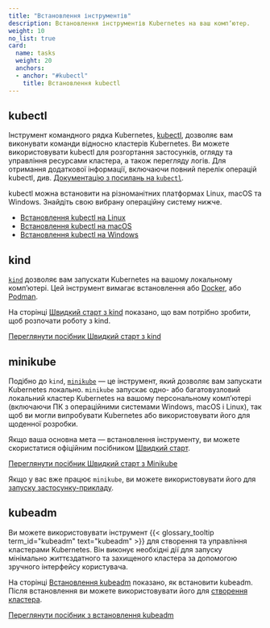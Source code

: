 ```yaml
---
title: "Встановлення інструментів"
description: Встановлення інструментів Kubernetes на ваш компʼютер.
weight: 10
no_list: true
card:
  name: tasks
  weight: 20
  anchors:
  - anchor: "#kubectl"
    title: Встановлення kubectl
---
```


## kubectl

<!-- overview -->
Інструмент командного рядка Kubernetes, [kubectl](/docs/reference/kubectl/kubectl/), дозволяє вам виконувати команди відносно кластерів Kubernetes. Ви можете використовувати kubectl для розгортання застосунків, огляду та управління ресурсами кластера,
а також перегляду логів. Для отримання додаткової інформації, включаючи повний перелік операцій kubectl, див. [Документацію з посилань на `kubectl`](/docs/reference/kubectl/).

kubectl можна встановити на різноманітних платформах Linux, macOS та Windows. Знайдіть свою вибрану операційну систему нижче.

- [Встановлення kubectl на Linux](/docs/tasks/tools/install-kubectl-linux)
- [Встановлення kubectl на macOS](/docs/tasks/tools/install-kubectl-macos)
- [Встановлення kubectl на Windows](/docs/tasks/tools/install-kubectl-windows)

## kind

[`kind`](https://kind.sigs.k8s.io/) дозволяє вам запускати Kubernetes на вашому локальному компʼютері. Цей інструмент вимагає встановлення або [Docker](https://www.docker.com/), або [Podman](https://podman.io/).

На сторінці [Швидкий старт з kind](https://kind.sigs.k8s.io/docs/user/quick-start/) показано, що вам потрібно зробити, щоб розпочати роботу з kind.

<a class="btn btn-primary" href="https://kind.sigs.k8s.io/docs/user/quick-start/" role="button" aria-label="Переглянути посібник Kind Get Started!">Переглянути посібник Швидкий старт з kind</a>

## minikube

Подібно до `kind`, [`minikube`](https://minikube.sigs.k8s.io/) — це інструмент, який дозволяє вам запускати Kubernetes локально. `minikube` запускає одно- або багатовузловий локальний кластер Kubernetes на вашому персональному компʼютері (включаючи ПК з операційними системами Windows, macOS і Linux), так щоб ви могли випробувати Kubernetes або використовувати його для щоденної розробки.

Якщо ваша основна мета — встановлення інструменту, ви можете скористатися офіційним посібником [Швидкий старт](https://minikube.sigs.k8s.io/docs/start/).

<a class="btn btn-primary" href="https://minikube.sigs.k8s.io/docs/start/" role="button" aria-label="Переглянути навчальний посібник Minikube Get Started!">Переглянути посібник Швидкий старт з Minikube</a>

Якщо у вас вже працює `minikube`, ви можете використовувати його для [запуску застосунку-прикладу](/docs/tutorials/hello-minikube/).

## kubeadm

Ви можете використовувати інструмент {{< glossary_tooltip term_id="kubeadm" text="kubeadm" >}} для створення та управління кластерами Kubernetes. Він виконує необхідні дії для запуску мінімально життєздатного та захищеного кластера за допомогою зручного інтерфейсу користувача.

На сторінці [Встановлення kubeadm](/docs/setup/production-environment/tools/kubeadm/install-kubeadm/) показано, як встановити kubeadm. Після встановлення ви можете використовувати його для [створення кластера](/docs/setup/production-environment/tools/kubeadm/create-cluster-kubeadm/).

<a class="btn btn-primary" href="/uk/docs/setup/production-environment/tools/kubeadm/install-kubeadm/" role="button" aria-label="Переглянути посібник з встановлення kubeadm">Переглянути посібник з встановлення kubeadm</a>
